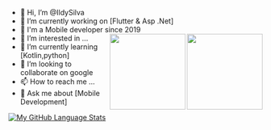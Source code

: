 - 👋 Hi, I’m @IldySilva
- 🔭 I’m currently working on [Flutter & Asp .Net]
- 📲 I'm a Mobile developer since 2019
- 👀 I’m interested in ...  <img align="right" width="150" height="150" src="https://cdn-images-1.medium.com/max/1200/1*5-aoK8IBmXve5whBQM90GA.png"> <img align="right" width="150" height="150" src="https://seeklogo.com/images/C/c-sharp-c-logo-02F17714BA-seeklogo.com.png">
- 🌱 I’m currently learning [Kotlin,python] 
- 💞️ I’m looking to collaborate on google  
- 📫 How to reach me ...
- 💬 Ask me about [Mobile Development]  

[![My GitHub Language Stats](https://github-readme-stats.vercel.app/api/top-langs/?username=ildysilva&langs_count=5&theme=tokyonight)]()
<!---![Anurag's GitHub stats](https://github-readme-stats.vercel.app/api?username=ildysilva&show_icons=true) -->
